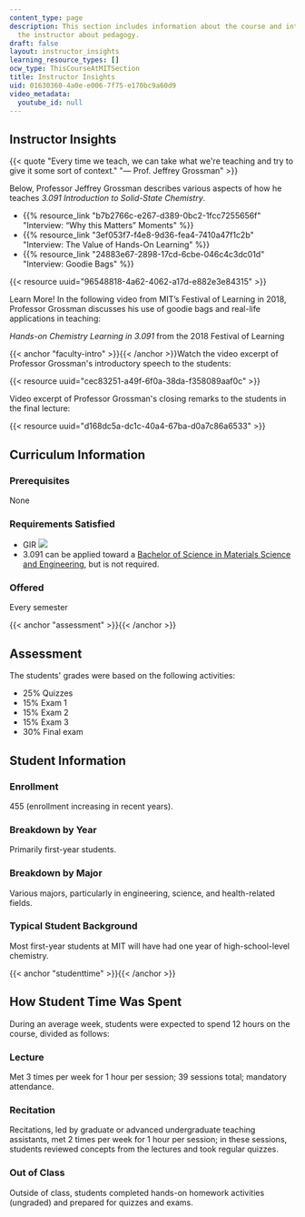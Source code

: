 ```yaml
---
content_type: page
description: This section includes information about the course and interview with
  the instructor about pedagogy.
draft: false
layout: instructor_insights
learning_resource_types: []
ocw_type: ThisCourseAtMITSection
title: Instructor Insights
uid: 01630360-4a0e-e006-7f75-e170bc9a60d9
video_metadata:
  youtube_id: null
---
```

## Instructor Insights

{{< quote "Every time we teach, we can take what we're teaching and try to give it some sort of context." "— Prof. Jeffrey Grossman" >}}

Below, Professor Jeffrey Grossman describes various aspects of how he teaches *3.091 Introduction to Solid-State Chemistry*.

- {{% resource_link "b7b2766c-e267-d389-0bc2-1fcc7255656f" "Interview: “Why this Matters” Moments" %}}
- {{% resource_link "3ef053f7-f4e8-9d36-fea4-7410a47f1c2b" "Interview: The Value of Hands-On Learning" %}}
- {{% resource_link "24883e67-2898-17cd-6cbe-046c4c3dc01d" "Interview: Goodie Bags" %}}

{{< resource uuid="96548818-4a62-4062-a17d-e882e3e84315" >}}

Learn More! In the following video from MIT’s Festival of Learning in 2018, Professor Grossman discusses his use of goodie bags and real-life applications in teaching:

*Hands-on Chemistry Learning in 3.091* from the 2018 Festival of Learning

{{< anchor "faculty-intro" >}}{{< /anchor >}}Watch the video excerpt of Professor Grossman's introductory speech to the students:

{{< resource uuid="cec83251-a49f-6f0a-38da-f358089aaf0c" >}}

Video excerpt of Professor Grossman's closing remarks to the students in the final lecture:

{{< resource uuid="d168dc5a-dc1c-40a4-67ba-d0a7c86a6533" >}}

## Curriculum Information

### Prerequisites

None

### Requirements Satisfied

- GIR ![](/images/educator/icon-question-gir.png)
- 3.091 can be applied toward a [Bachelor of Science in Materials Science and Engineering](http://catalog.mit.edu/degree-charts/materials-science-engineering-course-3/), but is not required.

### Offered

Every semester

{{< anchor "assessment" >}}{{< /anchor >}}

## Assessment

The students' grades were based on the following activities:

- 25% Quizzes
- 15% Exam 1
- 15% Exam 2
- 15% Exam 3
- 30% Final exam

## Student Information

### Enrollment

455 (enrollment increasing in recent years).

### Breakdown by Year

Primarily first-year students.

### Breakdown by Major

Various majors, particularly in engineering, science, and health-related fields.

### Typical Student Background

Most first-year students at MIT will have had one year of high-school-level chemistry.

{{< anchor "studenttime" >}}{{< /anchor >}}

## How Student Time Was Spent

During an average week, students were expected to spend 12 hours on the course, divided as follows:

### Lecture

Met 3 times per week for 1 hour per session; 39 sessions total; mandatory attendance.

### Recitation

Recitations, led by graduate or advanced undergraduate teaching assistants, met 2 times per week for 1 hour per session; in these sessions, students reviewed concepts from the lectures and took regular quizzes.

### Out of Class

Outside of class, students completed hands-on homework activities (ungraded) and prepared for quizzes and exams.